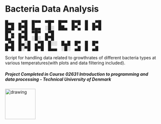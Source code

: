 # Bacteria Data Analysis


█▄▄ ▄▀█ █▀▀ ▀█▀ █▀▀ █▀█ █ ▄▀█  \
█▄█ █▀█ █▄▄ ░█░ ██▄ █▀▄ █ █▀█  \
█▀▄ ▄▀█ ▀█▀ ▄▀█  \
█▄▀ █▀█ ░█░ █▀█  \
▄▀█ █▄░█ ▄▀█ █░░ █▄█ █▀ █ █▀ \
█▀█ █░▀█ █▀█ █▄▄ ░█░ ▄█ █ ▄█ 

Script for handling data related to growthrates of different bacteria types at various temperatures(with plots and data filtering included).

##### Project Completed in Course 02631 Introduction to programming and data processing - Technical University of Denmark 
<img src="https://user-images.githubusercontent.com/65953954/120001846-7f05f180-bfd4-11eb-8c11-2379a547dc9f.jpg" alt="drawing" width="100"/>
